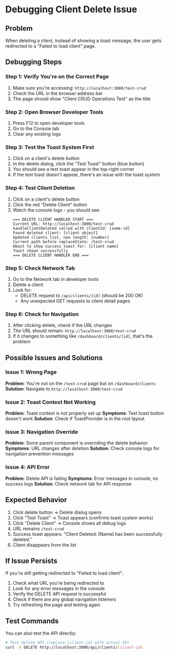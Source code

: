 # Debugging Client Delete Issue

## Problem
When deleting a client, instead of showing a toast message, the user gets redirected to a "Failed to load client" page.

## Debugging Steps

### Step 1: Verify You're on the Correct Page
1. Make sure you're accessing: `http://localhost:3000/test-crud`
2. Check the URL in the browser address bar
3. The page should show "Client CRUD Operations Test" as the title

### Step 2: Open Browser Developer Tools
1. Press F12 to open developer tools
2. Go to the Console tab
3. Clear any existing logs

### Step 3: Test the Toast System First
1. Click on a client's delete button
2. In the delete dialog, click the "Test Toast" button (blue button)
3. You should see a test toast appear in the top-right corner
4. If the test toast doesn't appear, there's an issue with the toast system

### Step 4: Test Client Deletion
1. Click on a client's delete button
2. Click the red "Delete Client" button
3. Watch the console logs - you should see:
   ```
   === DELETE CLIENT HANDLER START ===
   Current URL: http://localhost:3000/test-crud
   handleClientDeleted called with clientId: [some-id]
   Found deleted client: [client object]
   Updated clients list, new length: [number]
   Current path before replaceState: /test-crud
   About to show success toast for: [client name]
   Toast shown successfully
   === DELETE CLIENT HANDLER END ===
   ```

### Step 5: Check Network Tab
1. Go to the Network tab in developer tools
2. Delete a client
3. Look for:
   - DELETE request to `/api/clients/[id]` (should be 200 OK)
   - Any unexpected GET requests to client detail pages

### Step 6: Check for Navigation
1. After clicking delete, check if the URL changes
2. The URL should remain: `http://localhost:3000/test-crud`
3. If it changes to something like `/dashboard/clients/[id]`, that's the problem

## Possible Issues and Solutions

### Issue 1: Wrong Page
**Problem**: You're not on the `/test-crud` page but on `/dashboard/clients`
**Solution**: Navigate to `http://localhost:3000/test-crud`

### Issue 2: Toast Context Not Working
**Problem**: Toast context is not properly set up
**Symptoms**: Test toast button doesn't work
**Solution**: Check if ToastProvider is in the root layout

### Issue 3: Navigation Override
**Problem**: Some parent component is overriding the delete behavior
**Symptoms**: URL changes after deletion
**Solution**: Check console logs for navigation prevention messages

### Issue 4: API Error
**Problem**: Delete API is failing
**Symptoms**: Error messages in console, no success logs
**Solution**: Check network tab for API response

## Expected Behavior
1. Click delete button → Delete dialog opens
2. Click "Test Toast" → Toast appears (confirms toast system works)
3. Click "Delete Client" → Console shows all debug logs
4. URL remains `/test-crud`
5. Success toast appears: "Client Deleted: [Name] has been successfully deleted."
6. Client disappears from the list

## If Issue Persists
If you're still getting redirected to "Failed to load client":

1. Check what URL you're being redirected to
2. Look for any error messages in the console
3. Verify the DELETE API request is successful
4. Check if there are any global navigation listeners
5. Try refreshing the page and testing again

## Test Commands
You can also test the API directly:
```bash
# Test delete API (replace [client-id] with actual ID)
curl -X DELETE http://localhost:3000/api/clients/[client-id]
```